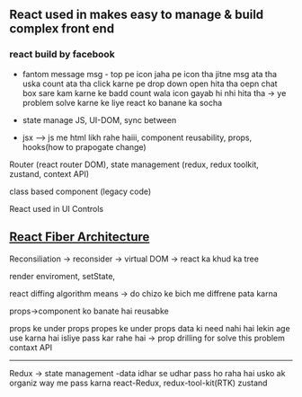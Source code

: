 ## React used in makes easy to manage & build complex front end

### react build by facebook

- fantom message msg - top pe icon jaha pe icon tha jitne msg ata tha uska count ata tha click karne pe drop down open hita tha oepn chat box sare kam karne ke badd count wala icon gayab hi nhi hita tha -> ye problem solve karne ke liye react ko banane ka socha 

- state manage JS, UI-DOM, sync between


-  jsx --> js me html likh rahe haiii, component reusability, props, hooks(how to prapogate change)


Router (react router DOM), state management  (redux, redux toolkit, zustand, context API)

class based component (legacy code)

React used in UI Controls


## [React Fiber Architecture](https://github.com/acdlite/react-fiber-architecture)

Reconsiliation -> reconsider -> virtual DOM -> react ka khud ka tree 

render enviroment, setState, 


react diffing algorithm means -> do chizo ke bich me diffrene pata karna


props->component ko banate hai reusabke


props ke under props propes ke under props  data ki need nahi hai lekin age use karna hai isliye pass kar rahe hai   -> prop drilling
for solve this problem
contaxt API

------------
Redux -> state management -data idhar se udhar pass ho raha hai usko ak organiz way me pass karna
react-Redux, redux-tool-kit(RTK)
zustand



